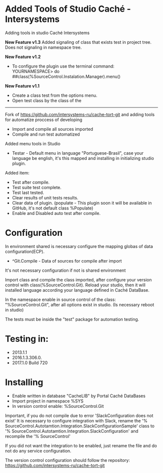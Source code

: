 # Added Tools of Studio Caché - Intersystems
Adding tools in studio Caché Intersystems

**New Feature v1.3**
Added signaling of class that exists test in project tree.
Does not signaling in namespace tree.

**New Feature v1.2**
- To configure the plugin use the terminal command: </br>
YOURNAMESPACE> do ##class(%SourceControl.Instalation.Manager).menu()

**New Feature v1.1**
- Create a class test from the options menu.
- Open test class by the class of the

-----

Fork of https://github.com/intersystems-ru/cache-tort-git and adding tools for automatize proccess of developing

- Import and compile all sources imported
- Compile and run test automatized

Added menu tools in Studio 
- Testar - Default menu in language "Portuguese-Brasil", case your language be english, it's this mapped and installing in initializing studio plugin.

Added item:
- Test after compile.
- Test suite test complete.
- Test last tested.
- Clear results of unit tests results.
- Clear data of plugin. (populate - This plugin soon it will be available in GitHub, it's not default class %Populate)
- Enable and Disabled auto test after compile.

# Configuration
In environment shared is necessary configure the mapping globas of data configuration(ECP).
- ^Git.Compile - Data of sources for compile after import

It's not necessary configuration if not is shared environment

Import class and compile the class imported, after configure your version control with class(%SourceControl.Git).
Reload your studio, then it will installed language according your language defined in Caché DataBase.

In the namespace enable in source control of the class: "%SourceControl.Git", after all options exist in studio.
(Is necessary reboot in studio)

The tests must be inside the "test" package for automation testing.

# Testing in: 
- 2013.1.1
- 2016.1.3.306.0.
- 2017.1.0 Build 720

# Installing
- Enable written in database "CacheLIB" by Portal Caché DataBases
- Import project in namespace %SYS
- In version control enable: %SourceControl.Git

Important, if you do not compile due to error 'SlackConfiguration does not exist' 
It is necessary to configure integration with Slack, rename the 
'% SourceControl.Autotamtion.Integration.SlackConfigurationSample' class to 
'% SourceControl.Autotamtion.Integration.SlackConfiguration' and recompile the '% SourceControl'

If you did not want the integration to be enabled, just rename the file and do not do any service configuration.

The version control configuration should follow the repository: 
https://github.com/intersystems-ru/cache-tort-git 

